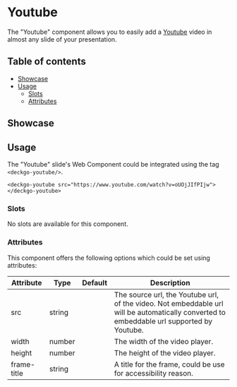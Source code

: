 # Youtube

The "Youtube" component allows you to easily add a [Youtube](https://youtube.com) video in almost any slide of your presentation.

## Table of contents

- [Showcase](#app-components-youtube-showcase)
- [Usage](#app-components-youtube-usage)
  - [Slots](#app-components-youtube-slots)
  - [Attributes](#app-components-youtube-attributes)

## Showcase

<div>
  <deckgo-youtube src="https://www.youtube.com/watch?v=oUOjJIfPIjw" width={300} height={200}>
  </deckgo-youtube>
</div>

## Usage

The "Youtube" slide's Web Component could be integrated using the tag `<deckgo-youtube/>`.

```
<deckgo-youtube src="https://www.youtube.com/watch?v=oUOjJIfPIjw">
</deckgo-youtube>
```

### Slots

No slots are available for this component.

### Attributes

This component offers the following options which could be set using attributes:

| Attribute                      | Type   | Default   | Description   |
| -------------------------- |-----------------|-----------------|-----------------|
| src | string |  | The source url, the Youtube url, of the video. Not embeddable url will be automatically converted to embeddable url supported by Youtube. |
| width | number |  | The width of the video player. |
| height | number |  | The height of the video player. |
| frame-title | string |  | A title for the frame, could be use for accessibility reason. | 

[DeckDeckGo]: https://deckdeckgo.com 